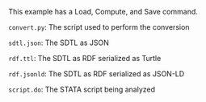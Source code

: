 This example has a Load, Compute, and Save command.

`convert.py`: The script used to perform the conversion

`sdtl.json`: The SDTL as JSON

`rdf.ttl`: The SDTL as RDF serialized as Turtle

`rdf.jsonld`: The SDTL as RDF serialized as JSON-LD

`script.do`: The STATA script being analyzed
